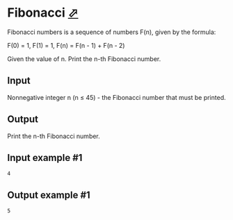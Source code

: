 # Fibonacci [⬀](https://www.e-olymp.com/en/problems/4730)

Fibonacci numbers is a sequence of numbers F(n), given by the formula:

F(0) = 1, F(1) = 1, F(n) = F(n - 1) + F(n - 2)

Given the value of n. Print the n-th Fibonacci number.

## Input
Nonnegative integer n (n ≤ 45) - the Fibonacci number that must be printed.

## Output
Print the n-th Fibonacci number.

## Input example #1
```
4
```

## Output example #1
```
5
```
